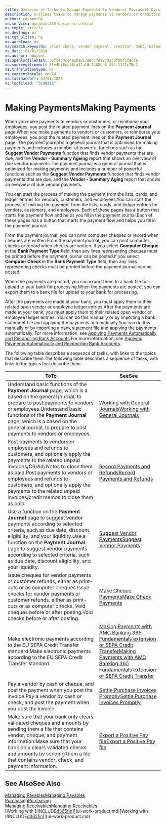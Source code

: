 ```yaml
---
title: Overview of Tasks to Manage Payments to Vendors| Microsoft Docs
description: Outlines tasks to manage payments to vendors or creditors, including posting payment lines and getting an overview of the balance due.
author: edupont04
ms.service: dynamics365-business-central
ms.topic: article
ms.devlang: na
ms.tgt_pltfrm: na
ms.workload: na
ms.search.keywords: print check, vendor payment, creditor, debt, balance due, AP
ms.date: 04/01/2020
ms.author: edupont
ms.openlocfilehash: 30fc4c4cc4e29a817e8c5fe98782c0f00f1fecfa
ms.sourcegitcommit: 88e4b30eaf6fa32af0c1452ce2f85ff1111c75e2
ms.translationtype: HT
ms.contentlocale: en-AU
ms.lasthandoff: 04/01/2020
ms.locfileid: "3190211"
---
```

# <a name="making-payments"></a><span data-ttu-id="0b715-103">Making Payments</span><span class="sxs-lookup"><span data-stu-id="0b715-103">Making Payments</span></span>

<span data-ttu-id="0b715-104">When you make payments to vendors or customers, or reimburse your employees, you post the related payment lines on the **Payment Journal** page.</span><span class="sxs-lookup"><span data-stu-id="0b715-104">When you make payments to vendors or customers, or reimburse your employees, you post the related payment lines on the **Payment Journal** page.</span></span> <span data-ttu-id="0b715-105">The payment journal is a general journal that is optimised for making payments and includes a number of powerful functions such as the **Suggest Vendor Payments** function that finds vendor payments that are due, and the **Vendor - Summary Ageing** report that shows an overview of due vendor payments.</span><span class="sxs-lookup"><span data-stu-id="0b715-105">The payment journal is a general journal that is optimized for making payments and includes a number of powerful functions such as the **Suggest Vendor Payments** function that finds vendor payments that are due, and the **Vendor - Summary Aging** report that shows an overview of due vendor payments.</span></span>  

<span data-ttu-id="0b715-106">You can start the process of making the payment from the lists, cards, and ledger entries for vendors, customers, and employees.</span><span class="sxs-lookup"><span data-stu-id="0b715-106">You can start the process of making the payment from the lists, cards, and ledger entries for vendors, customers, and employees.</span></span> <span data-ttu-id="0b715-107">Each of these pages has a button that starts the payment flow and helps you fill in the payment journal.</span><span class="sxs-lookup"><span data-stu-id="0b715-107">Each of these pages has a button that starts the payment flow and helps you fill in the payment journal.</span></span>  

<span data-ttu-id="0b715-108">From the payment journal, you can print computer cheques or record when cheques are written.</span><span class="sxs-lookup"><span data-stu-id="0b715-108">From the payment journal, you can print computer checks or record when checks are written.</span></span> <span data-ttu-id="0b715-109">If you select **Computer Cheque** in the **Bank Payment Type** field, then any lines representing cheques must be printed before the payment journal can be posted.</span><span class="sxs-lookup"><span data-stu-id="0b715-109">If you select **Computer Check** in the **Bank Payment Type** field, then any lines representing checks must be printed before the payment journal can be posted.</span></span>

<span data-ttu-id="0b715-110">When the payments are posted, you can export them to a bank file for upload to your bank for processing.</span><span class="sxs-lookup"><span data-stu-id="0b715-110">When the payments are posted, you can export them to a bank file for upload to your bank for processing.</span></span>

<span data-ttu-id="0b715-111">After the payments are made at your bank, you must apply them to their related open vendor or employee ledger entries.</span><span class="sxs-lookup"><span data-stu-id="0b715-111">After the payments are made at your bank, you must apply them to their related open vendor or employee ledger entries.</span></span> <span data-ttu-id="0b715-112">You can do this manually or by importing a bank statement file and applying the payments automatically.</span><span class="sxs-lookup"><span data-stu-id="0b715-112">You can do this manually or by importing a bank statement file and applying the payments automatically.</span></span> <span data-ttu-id="0b715-113">For more information, see [Applying Payments Automatically and Reconciling Bank Accounts](receivables-apply-payments-auto-reconcile-bank-accounts.md).</span><span class="sxs-lookup"><span data-stu-id="0b715-113">For more information, see [Applying Payments Automatically and Reconciling Bank Accounts](receivables-apply-payments-auto-reconcile-bank-accounts.md).</span></span>

<span data-ttu-id="0b715-114">The following table describes a sequence of tasks, with links to the topics that describe them.</span><span class="sxs-lookup"><span data-stu-id="0b715-114">The following table describes a sequence of tasks, with links to the topics that describe them.</span></span>

| <span data-ttu-id="0b715-115">To</span><span class="sxs-lookup"><span data-stu-id="0b715-115">To</span></span> | <span data-ttu-id="0b715-116">See</span><span class="sxs-lookup"><span data-stu-id="0b715-116">See</span></span> |
| --- | --- |
|<span data-ttu-id="0b715-117">Understand basic functions of the **Payment Journal** page, which is a based on the general journal, to prepare to post payments to vendors or employees.</span><span class="sxs-lookup"><span data-stu-id="0b715-117">Understand basic functions of the **Payment Journal** page, which is a based on the general journal, to prepare to post payments to vendors or employees.</span></span>|[<span data-ttu-id="0b715-118">Working with General Journals</span><span class="sxs-lookup"><span data-stu-id="0b715-118">Working with General Journals</span></span>](ui-work-general-journals.md)|
|<span data-ttu-id="0b715-119">Post payments to vendors or employees and refunds to customers, and optionally apply the payments to the related unpaid invoices/CR/Adj Notes to close them as paid.</span><span class="sxs-lookup"><span data-stu-id="0b715-119">Post payments to vendors or employees and refunds to customers, and optionally apply the payments to the related unpaid invoices/credit memos to close them as paid.</span></span>|[<span data-ttu-id="0b715-120">Record Payments and Refunds</span><span class="sxs-lookup"><span data-stu-id="0b715-120">Record Payments and Refunds</span></span>](payables-how-post-payments-refunds.md)|
| <span data-ttu-id="0b715-121">Use a function on the **Payment Journal** page to suggest vendor payments according to selected criteria, such as due date, discount eligibility, and your liquidity.</span><span class="sxs-lookup"><span data-stu-id="0b715-121">Use a function on the **Payment Journal** page to suggest vendor payments according to selected criteria, such as due date, discount eligibility, and your liquidity.</span></span> |[<span data-ttu-id="0b715-122">Suggest Vendor Payments</span><span class="sxs-lookup"><span data-stu-id="0b715-122">Suggest Vendor Payments</span></span>](payables-how-suggest-vendor-payments.md) |
| <span data-ttu-id="0b715-123">Issue cheques for vendor payments or customer refunds, either as print-outs or as computer cheques.</span><span class="sxs-lookup"><span data-stu-id="0b715-123">Issue checks for vendor payments or customer refunds, either as print-outs or as computer checks.</span></span> <span data-ttu-id="0b715-124">Void cheques before or after posting.</span><span class="sxs-lookup"><span data-stu-id="0b715-124">Void checks before or after posting.</span></span> |[<span data-ttu-id="0b715-125">Make Cheque Payments</span><span class="sxs-lookup"><span data-stu-id="0b715-125">Make Check Payments</span></span>](payables-how-work-checks.md) |
|<span data-ttu-id="0b715-126">Make electronic payments according to the EU SEPA Credit Transfer standard.</span><span class="sxs-lookup"><span data-stu-id="0b715-126">Make electronic payments according to the EU SEPA Credit Transfer standard.</span></span>|[<span data-ttu-id="0b715-127">Making Payments with AMC Banking 365 Fundamentals extension or SEPA Credit Transfer</span><span class="sxs-lookup"><span data-stu-id="0b715-127">Making Payments with AMC Banking 365 Fundamentals extension or SEPA Credit Transfer</span></span>](finance-make-payments-with-bank-data-conversion-service-or-sepa-credit-transfer.md)|
| <span data-ttu-id="0b715-128">Pay a vendor by cash or cheque, and post the payment when you post the invoice.</span><span class="sxs-lookup"><span data-stu-id="0b715-128">Pay a vendor by cash or check, and post the payment when you post the invoice.</span></span> |[<span data-ttu-id="0b715-129">Settle Purchase Invoices Promptly</span><span class="sxs-lookup"><span data-stu-id="0b715-129">Settle Purchase Invoices Promptly</span></span>](finance-how-to-settle-purchase-invoices-promptly.md) |
| <span data-ttu-id="0b715-130">Make sure that your bank only clears validated cheques and amounts by sending them a file that contains vendor, cheque, and payment information.</span><span class="sxs-lookup"><span data-stu-id="0b715-130">Make sure that your bank only clears validated checks and amounts by sending them a file that contains vendor, check, and payment information.</span></span> |[<span data-ttu-id="0b715-131">Export a Positive Pay file</span><span class="sxs-lookup"><span data-stu-id="0b715-131">Export a Positive Pay file</span></span>](finance-how-positive-pay.md) |

## <a name="see-also"></a><span data-ttu-id="0b715-132">See Also</span><span class="sxs-lookup"><span data-stu-id="0b715-132">See Also</span></span>
[<span data-ttu-id="0b715-133">Managing Payables</span><span class="sxs-lookup"><span data-stu-id="0b715-133">Managing Payables</span></span>](payables-manage-payables.md)  
[<span data-ttu-id="0b715-134">Purchasing</span><span class="sxs-lookup"><span data-stu-id="0b715-134">Purchasing</span></span>](purchasing-manage-purchasing.md)  
[<span data-ttu-id="0b715-135">Managing Receivables</span><span class="sxs-lookup"><span data-stu-id="0b715-135">Managing Receivables</span></span>](receivables-manage-receivables.md)  
<span data-ttu-id="0b715-136">[Working with [!INCLUDE[d365fin](includes/d365fin_md.md)]](ui-work-product.md)</span><span class="sxs-lookup"><span data-stu-id="0b715-136">[Working with [!INCLUDE[d365fin](includes/d365fin_md.md)]](ui-work-product.md)</span></span>  
